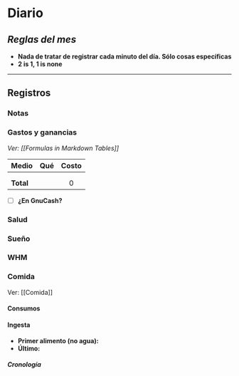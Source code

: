 # Diario
## *Reglas del mes*
- **Nada de tratar de registrar cada minuto del día. Sólo cosas específicas**
- **2 is 1, 1 is none**

---
## Registros
### Notas


### Gastos y ganancias
*Ver: [[Formulas in Markdown Tables]]*

| Medio     | Qué | Costo |
| --------- |:--- |:-----:|
|           |     |       |
|           |     |       |
| **Total** |     |   0   |
<!-- TBLFM: @>$3=sum(@I..@-1) -->

- [ ] **¿En GnuCash?**


### Salud


### Sueño


### WHM


### Comida
Ver: [[Comida]]
#### Consumos


#### Ingesta
- **Primer alimento (no agua):**
- **Último:**


##### Cronología

